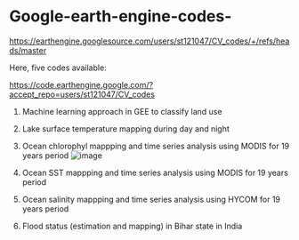 # Google-earth-engine-codes-

https://earthengine.googlesource.com/users/st121047/CV_codes/+/refs/heads/master

Here, five codes available: 

https://code.earthengine.google.com/?accept_repo=users/st121047/CV_codes

1. Machine learning approach in GEE to classify land use 
2. Lake surface temperature mapping during day and night 
3. Ocean chlorophyl mappping and time series analysis using MODIS for 19 years period 
![image](https://user-images.githubusercontent.com/57129361/124872528-954d9700-dfef-11eb-85b1-07abff26e371.png)


5.  Ocean SST mappping and time series analysis using MODIS for 19 years period
6.  Ocean salinity mappping and time series analysis using HYCOM for 19 years period
7.  Flood status (estimation and mapping) in Bihar state in India 


